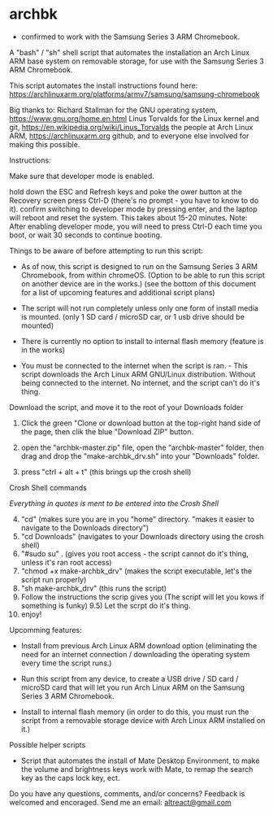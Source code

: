 # archbk

* confirmed to work with the Samsung Series 3 ARM Chromebook. 


A "bash" / "sh" shell script that automates the installation an Arch Linux ARM base system on removable storage, for use with the Samsung Series 3 ARM Chromebook. 

This script automates the install instructions found here: https://archlinuxarm.org/platforms/armv7/samsung/samsung-chromebook

Big thanks to: 
  Richard Stallman for the GNU operating system, https://www.gnu.org/home.en.html
  Linus Torvalds for the Linux kernel and git, https://en.wikipedia.org/wiki/Linus_Torvalds
  the people at Arch Linux ARM, https://archlinuxarm.org
  github,
  and to everyone else involved for making this possible.



Instructions:



Make sure that developer mode is enabled.

  hold down the ESC and Refresh keys and poke the ower button
  at the Recovery screen press Ctrl-D (there's no prompt - you have to know to do it).
  confirm switching to developer mode by pressing enter, and the laptop will reboot and reset the system. This takes about 15-20 minutes.
  Note: After enabling developer mode, you will need to press Ctrl-D each time you boot, or wait 30 seconds to continue booting.
  
  
  
  
Things to be aware of before attempting to run this script:

  * As of now, this script is designed to run on the Samsung Series 3 ARM Chromebook, from within chromeOS.
      (Option to be able to run this script on another device are in the works.)
      (see the bottom of this document for a list of upcoming features and additional script plans)

  * The script will not run completely unless only one form of install media is mounted.
    (only 1 SD card / microSD car, or 1 usb drive should be mounted)    
    
  * There is currently no option to install to internal flash memory
      (feature is in the works)
    
  * You must be connected to the internet when the script is ran. - This script downloads the Arch Linux ARM GNU/Linux distribution. Without being connected to the internet. No internet, and the script can't do it's thing.
  
  
  
  
Download the script, and move it to the root of your Downloads folder

  1) Click the green "Clone or download button at the top-right hand side of the page, then clik the blue "Download ZIP" button.
  2) open the "archbk-master.zip" file, open the "archbk-master" folder, then drag and drop the "make-archbk_drv.sh" into your "Downloads" folder.
  

  3) press "ctrl + alt + t" (this brings up the crosh shell)
  
Crosh Shell commands

*Everything in quotes is ment to be entered into the Crosh Shell*
  
  4) "cd" (makes sure you are in you "home" directory. "makes it easier to navigate to the Downloads directory")
  5) "cd Downloads" (navigates to your Downloads directory using the crosh shell)
  6) "#sudo su" . (gives you root access - the script cannot do it's thing, unless it's ran root access)
  7) "chmod +x make-archbk_drv" (makes the script executable, let's the script run properly)
  8) "sh make-archbk_drv" (this runs the script)
  9) Follow the instructions the scrip gives you (The script will let you kows if something is funky)
  9.5) Let the scrpt do it's thing.
  10) enjoy!

Upcomming features:

  * Install from previous Arch Linux ARM download option (eliminating the need for an internet connection / downloading the operating system every time the script runs.)

  * Run this script from any device, to create a USB drive / SD card / microSD card that will let you run Arch Linux ARM on the Samsung Series 3 ARM Chromebook.
  
  * Install to internal flash memory (in order to do this, you must run the script from a removable storage device with Arch Linux ARM installed on it.)
  
Possible helper scripts

  * Script that automates the install of Mate Desktop Environment, to make the volume and brightness keys work with Mate, to remap the search key as the caps lock key, ect.
  
  Do you have any questions, comments, and/or concerns? 
  Feedback is welcomed and encoraged.
  Send me an email: altreact@gmail.com
